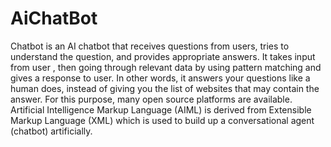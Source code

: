 # AiChatBot
Chatbot is an AI chatbot that receives questions from users, tries to understand the question, and provides appropriate answers. It takes input from user , then going through relevant data by using pattern matching and gives a response to user. In other words, it answers your questions like a human does, instead of giving you the list of websites that may contain the answer. For this purpose, many open source platforms are available. Artificial Intelligence Markup Language (AIML) is derived from Extensible Markup Language (XML) which is used to build up a conversational agent (chatbot) artificially.
